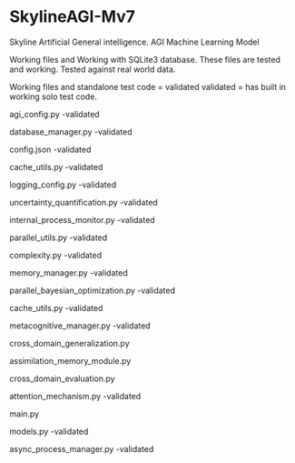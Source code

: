 # SkylineAGI-Mv7
Skyline Artificial General intelligence. AGI Machine Learning Model

Working files and 
Working with SQLite3 database.
These files are tested and working.
Tested against real world data.

Working files and standalone test code = validated
validated = has built in working solo test code.

agi_config.py -validated

database_manager.py -validated

config.json -validated

cache_utils.py -validated

logging_config.py -validated

uncertainty_quantification.py -validated

internal_process_monitor.py -validated

parallel_utils.py -validated

complexity.py -validated

memory_manager.py -validated

parallel_bayesian_optimization.py -validated

cache_utils.py -validated

metacognitive_manager.py -validated

cross_domain_generalization.py

assimilation_memory_module.py

cross_domain_evaluation.py

attention_mechanism.py -validated

main.py

models.py -validated

async_process_manager.py -validated



